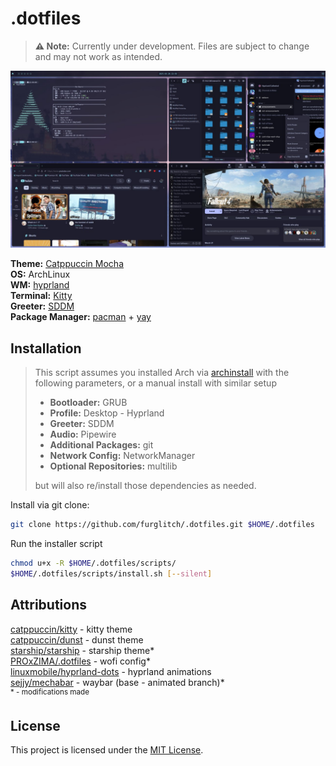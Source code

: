 # .dotfiles
> **⚠️ Note:** Currently under development. Files are subject to change and may not work as intended.

![image](preview.jpg)

**Theme:** [Catppuccin Mocha](https://github.com/catppuccin/catppuccin)<br>
**OS:** ArchLinux<br>
**WM:** [hyprland](https://github.com/hyprwm/Hyprland)<br>
**Terminal:** [Kitty](https://github.com/kovidgoyal/kitty)<br>
**Greeter:** [SDDM](https://github.com/sddm/sddm)<br>
**Package Manager:** [pacman](https://gitlab.archlinux.org/pacman/pacman) + [yay](https://aur.archlinux.org/packages/yay)

## Installation
> This script assumes you installed Arch via [archinstall](https://wiki.archlinux.org/title/Archinstall) with the following parameters, or a manual install with similar setup<br>
>
> * **Bootloader:** GRUB
> * **Profile:** Desktop - Hyprland<br>
> * **Greeter:** SDDM<br>
> * **Audio:** Pipewire<br>
> * **Additional Packages:** git<br>
> * **Network Config:** NetworkManager<br>
> * **Optional Repositories:** multilib<br>
>
> but will also re/install those dependencies as needed.<br>

Install via git clone:
```bash
git clone https://github.com/furglitch/.dotfiles.git $HOME/.dotfiles
```

Run the installer script
```bash
chmod u+x -R $HOME/.dotfiles/scripts/
$HOME/.dotfiles/scripts/install.sh [--silent]
```

## Attributions
[catppuccin/kitty](https://github.com/catppuccin/kitty)            - kitty theme<br>
[catppuccin/dunst](https://github.com/catppuccin/dunst)            - dunst theme<br>
[starship/starship](https://github.com/starship/starship)           - starship theme\*<br>
[PROxZIMA/.dotfiles](https://github.com/PROxZIMA/.dotfiles)          - wofi config\*<br>
[linuxmobile/hyprland-dots](https://github.com/linuxmobile/hyprland-dots)   - hyprland animations<br>
[sejjy/mechabar](https://github.com/sejjy/mechabar/tree/animated) - waybar (base - animated branch)\*<br>
<sup>\* - modifications made</sup>

## License
This project is licensed under the [MIT License](https://opensource.org/licenses/MIT).